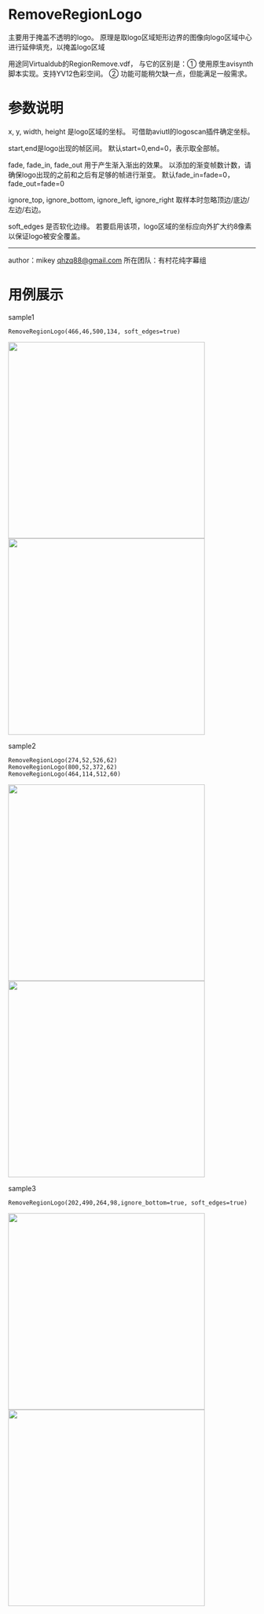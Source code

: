 # RemoveRegionLogo

主要用于掩盖不透明的logo。
原理是取logo区域矩形边界的图像向logo区域中心进行延伸填充，以掩盖logo区域

用途同Virtualdub的RegionRemove.vdf，
与它的区别是：① 使用原生avisynth脚本实现。支持YV12色彩空间。
               ② 功能可能稍欠缺一点，但能满足一般需求。


# 参数说明
 
 x, y, width, height 是logo区域的坐标。
               可借助aviutl的logoscan插件确定坐标。
               
 start,end是logo出现的帧区间。
              默认start=0,end=0，表示取全部帧。
              
 fade, fade_in, fade_out 用于产生渐入渐出的效果。
               以添加的渐变帧数计数，请确保logo出现的之前和之后有足够的帧进行渐变。
               默认fade_in=fade=0，fade_out=fade=0

 ignore_top, ignore_bottom, ignore_left, ignore_right 取样本时忽略顶边/底边/左边/右边。
 
 soft_edges 是否软化边缘。
               若要启用该项，logo区域的坐标应向外扩大约8像素以保证logo被安全覆盖。

------------
 author：mikey
 qhzq88@gmail.com
 所在团队：有村花纯字幕组


# 用例展示
sample1

    RemoveRegionLogo(466,46,500,134, soft_edges=true)
<img src="https://cloud.githubusercontent.com/assets/4646469/25834226/0b9afd18-34a9-11e7-87b1-8f5c29a17452.jpg" alt="" width="400"/><img src="https://cloud.githubusercontent.com/assets/4646469/25834232/11cc89cc-34a9-11e7-9550-34db8d44ef8a.jpg" alt="" width="400"/>

sample2

    RemoveRegionLogo(274,52,526,62)
    RemoveRegionLogo(800,52,372,62)
    RemoveRegionLogo(464,114,512,60)
<img src="https://cloud.githubusercontent.com/assets/4646469/25834254/21befbc6-34a9-11e7-9ecc-73abb593986a.jpg" alt="" width="400"/><img src="https://cloud.githubusercontent.com/assets/4646469/25834233/11fea3e4-34a9-11e7-97a6-bc5db3a25472.jpg" alt="" width="400"/>

sample3

    RemoveRegionLogo(202,490,264,98,ignore_bottom=true, soft_edges=true)
<img src="https://cloud.githubusercontent.com/assets/4646469/25834255/24ad1b60-34a9-11e7-83d2-e741ab380d9f.jpg" alt="" width="400"/><img src="https://cloud.githubusercontent.com/assets/4646469/25834234/12245bca-34a9-11e7-96c7-d524a3bacfc0.jpg" alt="" width="400"/>
